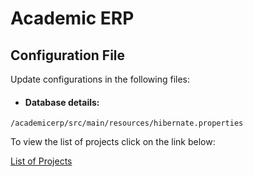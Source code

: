 # Academic ERP

## Configuration File
Update configurations in the following files:

* #### Database details:
```
/academicerp/src/main/resources/hibernate.properties
```

To view the list of projects click on the link below:

[List of Projects](https://github.com/anshgyl/academic-erp/blob/master/PROJECTS.md)
